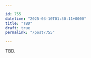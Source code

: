 ```yaml
---

id: 755
datetime: "2025-03-10T01:50:11+0000"
title: "TBD"
draft: true
permalink: "/post/755"

---
```


TBD.
